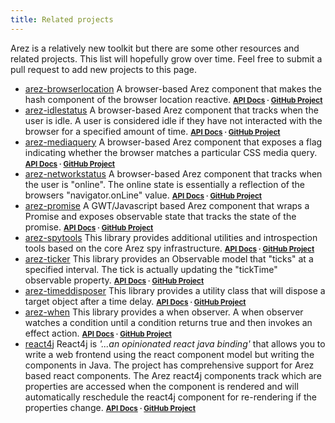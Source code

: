 ```yaml
---
title: Related projects
---
```


Arez is a relatively new toolkit but there are some other resources and related projects.
This list will hopefully grow over time. Feel free to submit a pull request to add new projects
to this page.

* [arez-browserlocation](https://github.com/arez/arez-browserlocation) A browser-based Arez component
  that makes the hash component of the browser location reactive.
  <span style="font-size: smaller">**[API Docs](https://arez.github.io/browserlocation) · [GitHub Project](https://github.com/arez/arez-browserlocation)**</span>
* [arez-idlestatus](https://github.com/arez/arez-idlestatus) A browser-based Arez component that tracks
  when the user is idle. A user is considered idle if they have not interacted with the browser for a
  specified amount of time.
  <span style="font-size: smaller">**[API Docs](https://arez.github.io/idlestatus) · [GitHub Project](https://github.com/arez/arez-idlestatus)**</span>
* [arez-mediaquery](https://github.com/arez/arez-mediaquery) A browser-based Arez component that exposes a flag
  indicating whether the browser matches a particular CSS media query.
  <span style="font-size: smaller">**[API Docs](https://arez.github.io/mediaquery) · [GitHub Project](https://github.com/arez/arez-mediaquery)**</span>
* [arez-networkstatus](https://github.com/arez/arez-networkstatus) A browser-based Arez component that
  tracks when the user is "online". The online state is essentially a reflection of the browsers
  "navigator.onLine" value.
  <span style="font-size: smaller">**[API Docs](https://arez.github.io/networkstatus) · [GitHub Project](https://github.com/arez/arez-networkstatus)**</span>
* [arez-promise](https://github.com/arez/arez-promise) A GWT/Javascript based Arez component that
  wraps a Promise and exposes observable state that tracks the state of the promise.
  <span style="font-size: smaller">**[API Docs](https://arez.github.io/promise) · [GitHub Project](https://github.com/arez/arez-promise)**</span>
* [arez-spytools](https://github.com/arez/arez-spytools) This library provides additional utilities and
  introspection tools based on the core Arez spy infrastructure.
  <span style="font-size: smaller">**[API Docs](https://arez.github.io/spytools) · [GitHub Project](https://github.com/arez/arez-spytools)**</span>
* [arez-ticker](https://github.com/arez/arez-ticker) This library provides an Observable model that "ticks"
  at a specified interval. The tick is actually updating the "tickTime" observable property.
  <span style="font-size: smaller">**[API Docs](https://arez.github.io/ticker) · [GitHub Project](https://github.com/arez/arez-ticker)**</span>
* [arez-timeddisposer](https://github.com/arez/arez-timeddisposer) This library provides a utility class
  that will dispose a target object after a time delay.
  <span style="font-size: smaller">**[API Docs](https://arez.github.io/timeddisposer) · [GitHub Project](https://github.com/arez/arez-timeddisposer)**</span>
* [arez-when](https://github.com/arez/arez-when) This library provides a when observer. A when observer watches
  a condition until a condition returns true and then invokes an effect action.
  <span style="font-size: smaller">**[API Docs](https://arez.github.io/when) · [GitHub Project](https://github.com/arez/arez-when)**</span>
* [react4j](https://github.com/react4j/react4j) React4j is *'...an opinionated react java binding'* that allows
  you to write a web frontend using the react component model but writing the components in Java. The project
  has comprehensive support for Arez based react components. The Arez react4j components track which are properties
  are accessed when the component is rendered and will automatically reschedule the react4j component for
  re-rendering if the properties change.
  <span style="font-size: smaller">**[API Docs](https://react4j.github.io/api) · [GitHub Project](https://github.com/react4j/react4j)**</span>

